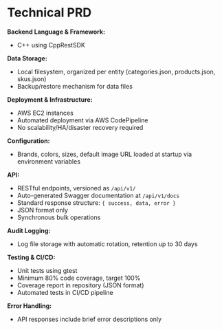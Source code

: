 # Technical PRD

**Backend Language & Framework:**
- C++ using CppRestSDK

**Data Storage:**
- Local filesystem, organized per entity (categories.json, products.json, skus.json)
- Backup/restore mechanism for data files

**Deployment & Infrastructure:**
- AWS EC2 instances
- Automated deployment via AWS CodePipeline
- No scalability/HA/disaster recovery required

**Configuration:**
- Brands, colors, sizes, default image URL loaded at startup via environment variables

**API:**
- RESTful endpoints, versioned as `/api/v1/`
- Auto-generated Swagger documentation at `/api/v1/docs`
- Standard response structure: `{ success, data, error }`
- JSON format only
- Synchronous bulk operations

**Audit Logging:**
- Log file storage with automatic rotation, retention up to 30 days

**Testing & CI/CD:**
- Unit tests using gtest
- Minimum 80% code coverage, target 100%
- Coverage report in repository (JSON format)
- Automated tests in CI/CD pipeline

**Error Handling:**
- API responses include brief error descriptions only
